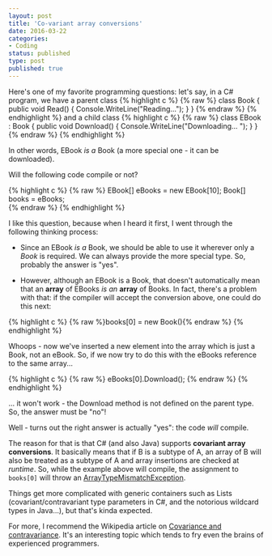 ```yaml
---
layout: post
title: 'Co-variant array conversions'
date: 2016-03-22 
categories:
- Coding
status: published
type: post
published: true
---
```


Here's one of my favorite programming questions: let's say, in a C# program, we have a parent class
{% highlight c %} 
{% raw %}
class Book
{
	public void Read() { Console.WriteLine("Reading..."); }
}
{% endraw %}
{% endhighlight %}
and a child class
{% highlight c %} 
{% raw %}
class EBook : Book
{
    public void Download() {  Console.WriteLine("Downloading... "); }
}
{% endraw %}
{% endhighlight %}

<!-- more -->

In other words, EBook *is a* Book (a more special one - it can be downloaded).

Will the following code compile or not?

{% highlight c %} 
{% raw %}
EBook[] eBooks = new EBook[10];
Book[] books = eBooks;  
{% endraw %}
{% endhighlight %}

I like this question, because when I heard it first, I went through the following thinking process:

* Since an EBook *is a* Book, we should be able to use it wherever only a *Book* is required. We can always provide the more special type. So, probably the answer is "yes".

* However, although an EBook is a Book, that doesn't automatically mean that an **array** of EBooks *is an* **array** of Books. In fact, there's a problem with that: if the compiler will accept the conversion above, one could do this next:

{% highlight c %} 
{% raw %}books[0] = new Book(){% endraw %}
{% endhighlight %}

Whoops - now we've inserted a new element into the array which is just a Book, not an eBook. So, if we now try to do this with the eBooks reference to the same array...

{% highlight c %} 
{% raw %}
eBooks[0].Download();
{% endraw %}
{% endhighlight %}

... it won't work - the Download method is not defined on the parent type. So, the answer must be "no"!

Well - turns out the right answer is actually "yes": the code *will* compile.

The reason for that is that C# (and also Java) supports **covariant array conversions**. It basically means that if B is a subtype of A, an array of B will also be treated as a subtype of A and array insertions are checked at *runtime*. So, while the example above will compile, the assignment to ```books[0]``` will throw an [ArrayTypeMismatchException](https://msdn.microsoft.com/en-us/library/system.arraytypemismatchexception(v=vs.110).aspx). 

Things get more complicated with generic containers such as Lists (covariant/contravariant type parameters in C#, and the notorious wildcard types in Java...), but that's kinda expected. 


For more, I recommend the Wikipedia article on [Covariance and contravariance](https://en.wikipedia.org/wiki/Covariance_and_contravariance_(computer_science)). It's an interesting topic which tends to fry even the brains of experienced programmers. 




















